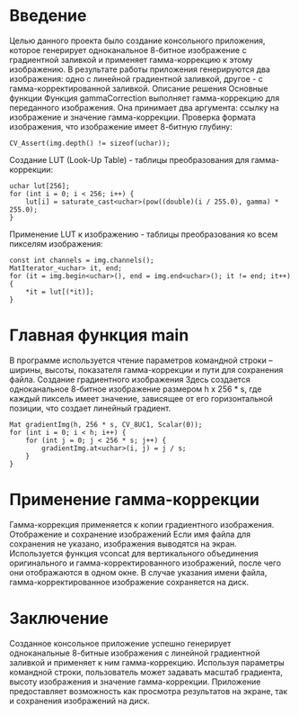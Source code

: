 # Введение
Целью данного проекта было создание консольного приложения, которое генерирует одноканальное 8-битное изображение с градиентной заливкой и применяет гамма-коррекцию к этому изображению. В результате работы приложения генерируются два изображения: одно с линейной градиентной заливкой, другое - с гамма-корректированной заливкой.
Описание решения
Основные функции
Функция gammaCorrection выполняет гамма-коррекцию для переданного изображения. Она принимает два аргумента: ссылку на изображение и значение гамма-коррекции.
Проверка формата изображения, что изображение имеет 8-битную глубину:
```
CV_Assert(img.depth() != sizeof(uchar));
```


Создание LUT (Look-Up Table) - таблицы преобразования для гамма-коррекции:
```
uchar lut[256];
for (int i = 0; i < 256; i++) {
    lut[i] = saturate_cast<uchar>(pow((double)(i / 255.0), gamma) * 255.0);
}
```

Применение LUT к изображению - таблицы преобразования ко всем пикселям изображения:
```
const int channels = img.channels();
MatIterator_<uchar> it, end;
for (it = img.begin<uchar>(), end = img.end<uchar>(); it != end; it++) {
    *it = lut[(*it)];
}
```

# Главная функция main
В программе используется чтение параметров командной строки – ширины, высоты, показателя гамма-коррекции и пути для сохранения файла.
Создание градиентного изображения
Здесь создается одноканальное 8-битное изображение размером h x 256 * s, где каждый пиксель имеет значение, зависящее от его горизонтальной позиции, что создает линейный градиент.
```
Mat gradientImg(h, 256 * s, CV_8UC1, Scalar(0));
for (int i = 0; i < h; i++) {
    for (int j = 0; j < 256 * s; j++) {
        gradientImg.at<uchar>(i, j) = j / s;
    }
}
```

# Применение гамма-коррекции
Гамма-коррекция применяется к копии градиентного изображения.
Отображение и сохранение изображений
Если имя файла для сохранения не указано, изображения выводятся на экран.
Используется функция vconcat для вертикального объединения оригинального и гамма-корректированного изображений, после чего они отображаются в одном окне. В случае указания имени файла, гамма-корректированное изображение сохраняется на диск.

 
# Заключение
Созданное консольное приложение успешно генерирует одноканальные 8-битные изображения с линейной градиентной заливкой и применяет к ним гамма-коррекцию. Используя параметры командной строки, пользователь может задавать масштаб градиента, высоту изображения и значение гамма-коррекции. Приложение предоставляет возможность как просмотра результатов на экране, так и сохранения изображений на диск.
